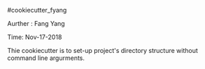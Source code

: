 #cookiecutter_fyang

Aurther : Fang Yang

Time: Nov-17-2018

Thie cookiecutter is to set-up project's directory structure without command line argurments.

